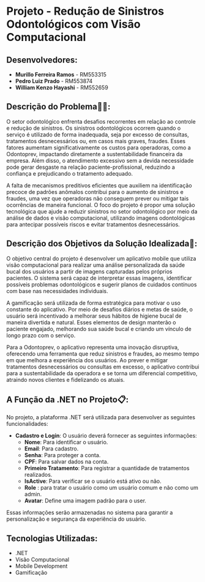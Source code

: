 # Projeto - Redução de Sinistros Odontológicos com Visão Computacional

## Desenvolvedores:

- **Murillo Ferreira Ramos** - RM553315
- **Pedro Luiz Prado** - RM553874
- **William Kenzo Hayashi** - RM552659

## Descrição do Problema👨‍⚕️:

O setor odontológico enfrenta desafios recorrentes em relação ao controle e redução de sinistros. Os sinistros odontológicos ocorrem quando o serviço é utilizado de forma inadequada, seja por excesso de consultas, tratamentos desnecessários ou, em casos mais graves, fraudes. Esses fatores aumentam significativamente os custos para operadoras, como a Odontoprev, impactando diretamente a sustentabilidade financeira da empresa. Além disso, o atendimento excessivo sem a devida necessidade pode gerar desgaste na relação paciente-profissional, reduzindo a confiança e prejudicando o tratamento adequado.

A falta de mecanismos preditivos eficientes que auxiliem na identificação precoce de padrões anômalos contribui para o aumento de sinistros e fraudes, uma vez que operadoras não conseguem prever ou mitigar tais ocorrências de maneira funcional. O foco do projeto é propor uma solução tecnológica que ajude a reduzir sinistros no setor odontológico por meio da análise de dados e visão computacional, utilizando imagens odontológicas para antecipar possíveis riscos e evitar tratamentos desnecessários.

## Descrição dos Objetivos da Solução Idealizada🤖:

O objetivo central do projeto é desenvolver um aplicativo mobile que utiliza visão computacional para realizar uma análise personalizada da saúde bucal dos usuários a partir de imagens capturadas pelos próprios pacientes. O sistema será capaz de interpretar essas imagens, identificar possíveis problemas odontológicos e sugerir planos de cuidados contínuos com base nas necessidades individuais.

A gamificação será utilizada de forma estratégica para motivar o uso constante do aplicativo. Por meio de desafios diários e metas de saúde, o usuário será incentivado a melhorar seus hábitos de higiene bucal de maneira divertida e natural. Esses elementos de design manterão o paciente engajado, melhorando sua saúde bucal e criando um vínculo de longo prazo com o serviço.

Para a Odontoprev, o aplicativo representa uma inovação disruptiva, oferecendo uma ferramenta que reduz sinistros e fraudes, ao mesmo tempo em que melhora a experiência dos usuários. Ao prever e mitigar tratamentos desnecessários ou consultas em excesso, o aplicativo contribui para a sustentabilidade da operadora e se torna um diferencial competitivo, atraindo novos clientes e fidelizando os atuais.

## A Função da .NET no Projeto📋:

No projeto, a plataforma .NET será utilizada para desenvolver as seguintes funcionalidades:

- **Cadastro e Login**: O usuário deverá fornecer as seguintes informações:
  - **Nome**: Para identificar o usuário.
  - **Email**: Para cadastro.
  - **Senha**: Para proteger a conta.
  - **CPF**: Para salvar dados na conta.
  - **Primeiro Tratamento**: Para registrar a quantidade de tratamentos realizados.
  - **IsActive**: Para verificar se o usuário está ativo ou não.
  - **Role** : para tratar o usuário como um usuário comum e não como um admin.
  -  **Avatar**: Define uma imagem padrão para o user.

Essas informações serão armazenadas no sistema para garantir a personalização e segurança da experiência do usuário.

## Tecnologias Utilizadas:

- .NET
- Visão Computacional
- Mobile Development
- Gamificação


